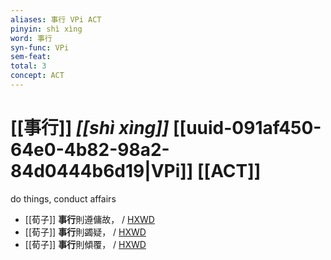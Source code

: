 ```yaml
---
aliases: 事行 VPi ACT
pinyin: shì xìng
word: 事行
syn-func: VPi
sem-feat: 
total: 3
concept: ACT 
---
```

# [[事行]] *[[shì xìng]]*  [[uuid-091af450-64e0-4b82-98a2-84d0444b6d19|VPi]] [[ACT]]
do things, conduct affairs
 - [[荀子]] **事行**則遵傭故，
                     / [HXWD](https://hxwd.org/textview.html?location=KR3a0002_tls_009-23a.55)
 - [[荀子]] **事行**則蠲疑，
                     / [HXWD](https://hxwd.org/textview.html?location=KR3a0002_tls_009-23a.60)
 - [[荀子]] **事行**則傾覆，
                     / [HXWD](https://hxwd.org/textview.html?location=KR3a0002_tls_009-23a.65)